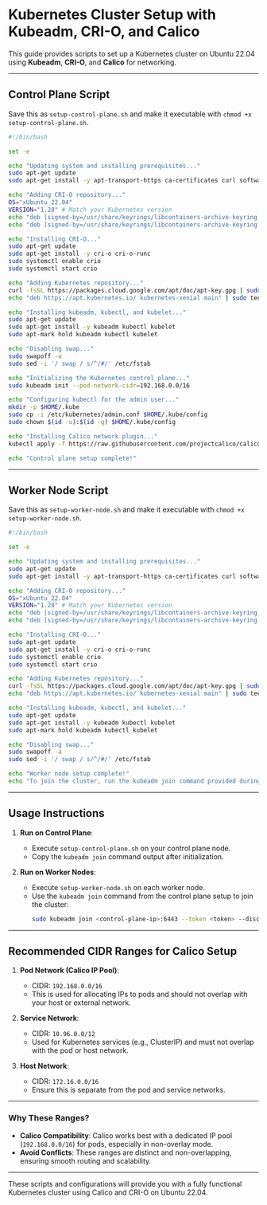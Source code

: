 # Kubernetes Cluster Setup with Kubeadm, CRI-O, and Calico

This guide provides scripts to set up a Kubernetes cluster on Ubuntu 22.04 using **Kubeadm**, **CRI-O**, and **Calico** for networking.

---

## Control Plane Script
Save this as `setup-control-plane.sh` and make it executable with `chmod +x setup-control-plane.sh`.

```bash
#!/bin/bash

set -e

echo "Updating system and installing prerequisites..."
sudo apt-get update
sudo apt-get install -y apt-transport-https ca-certificates curl software-properties-common

echo "Adding CRI-O repository..."
OS="xUbuntu_22.04"
VERSION="1.28" # Match your Kubernetes version
echo "deb [signed-by=/usr/share/keyrings/libcontainers-archive-keyring.gpg] https://download.opensuse.org/repositories/devel:/kubic:/libcontainers:/stable/$OS/ /" | sudo tee /etc/apt/sources.list.d/libcontainers.list
echo "deb [signed-by=/usr/share/keyrings/libcontainers-archive-keyring.gpg] https://download.opensuse.org/repositories/devel:/kubic:/libcontainers:/stable:/cri-o:/$VERSION/$OS/ /" | sudo tee /etc/apt/sources.list.d/cri-o.list

echo "Installing CRI-O..."
sudo apt-get update
sudo apt-get install -y cri-o cri-o-runc
sudo systemctl enable crio
sudo systemctl start crio

echo "Adding Kubernetes repository..."
curl -fsSL https://packages.cloud.google.com/apt/doc/apt-key.gpg | sudo apt-key add -
echo "deb https://apt.kubernetes.io/ kubernetes-xenial main" | sudo tee /etc/apt/sources.list.d/kubernetes.list

echo "Installing kubeadm, kubectl, and kubelet..."
sudo apt-get update
sudo apt-get install -y kubeadm kubectl kubelet
sudo apt-mark hold kubeadm kubectl kubelet

echo "Disabling swap..."
sudo swapoff -a
sudo sed -i '/ swap / s/^/#/' /etc/fstab

echo "Initializing the Kubernetes control plane..."
sudo kubeadm init --pod-network-cidr=192.168.0.0/16

echo "Configuring kubectl for the admin user..."
mkdir -p $HOME/.kube
sudo cp -i /etc/kubernetes/admin.conf $HOME/.kube/config
sudo chown $(id -u):$(id -g) $HOME/.kube/config

echo "Installing Calico network plugin..."
kubectl apply -f https://raw.githubusercontent.com/projectcalico/calico/v3.25.0/manifests/calico.yaml

echo "Control plane setup complete!"
```

---

## Worker Node Script
Save this as `setup-worker-node.sh` and make it executable with `chmod +x setup-worker-node.sh`.

```bash
#!/bin/bash

set -e

echo "Updating system and installing prerequisites..."
sudo apt-get update
sudo apt-get install -y apt-transport-https ca-certificates curl software-properties-common

echo "Adding CRI-O repository..."
OS="xUbuntu_22.04"
VERSION="1.28" # Match your Kubernetes version
echo "deb [signed-by=/usr/share/keyrings/libcontainers-archive-keyring.gpg] https://download.opensuse.org/repositories/devel:/kubic:/libcontainers:/stable/$OS/ /" | sudo tee /etc/apt/sources.list.d/libcontainers.list
echo "deb [signed-by=/usr/share/keyrings/libcontainers-archive-keyring.gpg] https://download.opensuse.org/repositories/devel:/kubic:/libcontainers:/stable:/cri-o:/$VERSION/$OS/ /" | sudo tee /etc/apt/sources.list.d/cri-o.list

echo "Installing CRI-O..."
sudo apt-get update
sudo apt-get install -y cri-o cri-o-runc
sudo systemctl enable crio
sudo systemctl start crio

echo "Adding Kubernetes repository..."
curl -fsSL https://packages.cloud.google.com/apt/doc/apt-key.gpg | sudo apt-key add -
echo "deb https://apt.kubernetes.io/ kubernetes-xenial main" | sudo tee /etc/apt/sources.list.d/kubernetes.list

echo "Installing kubeadm, kubectl, and kubelet..."
sudo apt-get update
sudo apt-get install -y kubeadm kubectl kubelet
sudo apt-mark hold kubeadm kubectl kubelet

echo "Disabling swap..."
sudo swapoff -a
sudo sed -i '/ swap / s/^/#/' /etc/fstab

echo "Worker node setup complete!"
echo "To join the cluster, run the kubeadm join command provided during control plane initialization."
```

---

## Usage Instructions

1. **Run on Control Plane**:
   - Execute `setup-control-plane.sh` on your control plane node.
   - Copy the `kubeadm join` command output after initialization.

2. **Run on Worker Nodes**:
   - Execute `setup-worker-node.sh` on each worker node.
   - Use the `kubeadm join` command from the control plane setup to join the cluster:
     ```bash
     sudo kubeadm join <control-plane-ip>:6443 --token <token> --discovery-token-ca-cert-hash sha256:<hash>
     ```

---

## Recommended CIDR Ranges for Calico Setup

1. **Pod Network (Calico IP Pool)**:
   - CIDR: `192.168.0.0/16`
   - This is used for allocating IPs to pods and should not overlap with your host or external network.

2. **Service Network**:
   - CIDR: `10.96.0.0/12`
   - Used for Kubernetes services (e.g., ClusterIP) and must not overlap with the pod or host network.

3. **Host Network**:
   - CIDR: `172.16.0.0/16`
   - Ensure this is separate from the pod and service networks.

---

### Why These Ranges?
- **Calico Compatibility**: Calico works best with a dedicated IP pool (`192.168.0.0/16`) for pods, especially in non-overlay mode.
- **Avoid Conflicts**: These ranges are distinct and non-overlapping, ensuring smooth routing and scalability.

---

These scripts and configurations will provide you with a fully functional Kubernetes cluster using Calico and CRI-O on Ubuntu 22.04.
